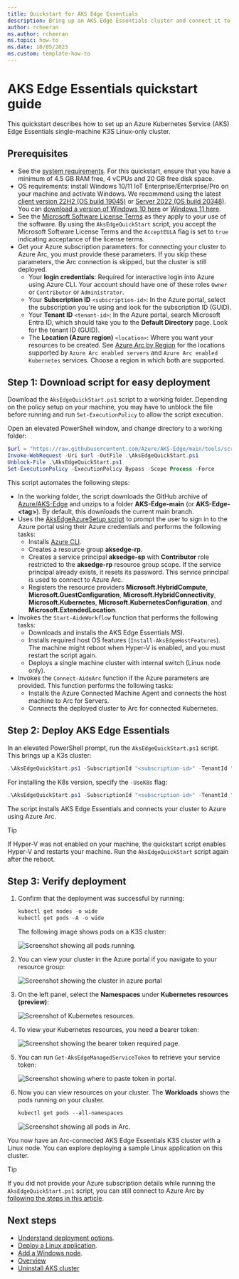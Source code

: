 ```yaml
---
title: Quickstart for AKS Edge Essentials
description: Bring up an AKS Edge Essentials cluster and connect it to Azure Arc. 
author: rcheeran
ms.author: rcheeran
ms.topic: how-to
ms.date: 10/05/2023
ms.custom: template-how-to
---
```


# AKS Edge Essentials quickstart guide

This quickstart describes how to set up an Azure Kubernetes Service (AKS) Edge Essentials single-machine K3S Linux-only cluster.

## Prerequisites

- See the [system requirements](aks-edge-system-requirements.md). For this quickstart, ensure that you have a minimum of 4.5 GB RAM free, 4 vCPUs and 20 GB free disk space.
- OS requirements: install Windows 10/11 IoT Enterprise/Enterprise/Pro on your machine and activate Windows. We recommend using the latest [client version 22H2 (OS build 19045)](/windows/release-health/release-information) or [Server 2022 (OS build 20348)](/windows/release-health/windows-server-release-info). You can [download a version of Windows 10 here](https://www.microsoft.com/software-download/windows10) or [Windows 11 here](https://www.microsoft.com/software-download/windows11).
- See the [Microsoft Software License Terms](aks-edge-software-license-terms.md) as they apply to your use of the software. By using the `AksEdgeQuickStart` script, you accept the Microsoft Software License Terms and the `AcceptEULA` flag is set to `true` indicating acceptance of the license terms.
- Get your Azure subscription parameters: for connecting your cluster to Azure Arc, you must provide these parameters. If you skip these parameters, the Arc connection is skipped, but the cluster is still deployed.
  - Your **login credentials**: Required for interactive login into Azure using Azure CLI. Your account should have one of these roles `Owner` or `Contributor` or `Administrator`.
  - Your **Subscription ID** `<subscription-id>`: In the Azure portal, select the subscription you're using and look for the subscription ID (GUID).
  - Your **Tenant ID** `<tenant-id>`: In the Azure portal, search Microsoft Entra ID, which should take you to the **Default Directory** page. Look for the tenant ID (GUID).
  - The **Location (Azure region)** `<location>`: Where you want your resources to be created. See [Azure Arc by Region](https://azure.microsoft.com/explore/global-infrastructure/products-by-region/?products=azure-arc) for the locations supported by `Azure Arc enabled servers` and `Azure Arc enabled Kubernetes` services. Choose a region in which both are supported.

## Step 1: Download script for easy deployment

Download the `AksEdgeQuickStart.ps1` script to a working folder. Depending on the policy setup on your machine, you may have to unblock the file before running and run `Set-ExecutionPolicy` to allow the script execution.

Open an elevated PowerShell window, and change directory to a working folder:

```powershell
$url = "https://raw.githubusercontent.com/Azure/AKS-Edge/main/tools/scripts/AksEdgeQuickStart/AksEdgeQuickStart.ps1"
Invoke-WebRequest -Uri $url -OutFile .\AksEdgeQuickStart.ps1
Unblock-File .\AksEdgeQuickStart.ps1
Set-ExecutionPolicy -ExecutionPolicy Bypass -Scope Process -Force
```

This script automates the following steps:

- In the working folder, the script downloads the GitHub archive of [Azure/AKS-Edge](https://github.com/Azure/AKS-Edge) and unzips to a folder **AKS-Edge-main** (or **AKS-Edge-\<tag\>**). By default, this downloads the current main branch.
- Uses the [AksEdgeAzureSetup script](https://github.com/Azure/AKS-Edge/blob/main/tools/scripts/AksEdgeAzureSetup/AksEdgeAzureSetup.ps1) to prompt the user to sign in to the Azure portal using their Azure credentials and performs the following tasks:
  - Installs [Azure CLI](/cli/azure/).
  - Creates a resource group **aksedge-rp**.
  - Creates a service principal **aksedge-sp** with **Contributor** role restricted to the **aksedge-rp** resource group scope. If the service principal already exists, it resets its password. This service principal is used to connect to Azure Arc.
  - Registers the resource providers **Microsoft.HybridCompute**, **Microsoft.GuestConfiguration**, **Microsoft.HybridConnectivity**,
    **Microsoft.Kubernetes**, **Microsoft.KubernetesConfiguration**, and **Microsoft.ExtendedLocation**.
- Invokes the `Start-AideWorkflow` function that performs the following tasks:
  - Downloads and installs the AKS Edge Essentials MSI.
  - Installs required host OS features (`Install-AksEdgeHostFeatures`). The machine might reboot when Hyper-V is enabled, and you must restart the script again.
  - Deploys a single machine cluster with internal switch (Linux node only).
- Invokes the `Connect-AideArc` function if the Azure parameters are provided. This function performs the following tasks:
  - Installs the Azure Connected Machine Agent and connects the host machine to Arc for Servers.
  - Connects the deployed cluster to Arc for connected Kubernetes.

## Step 2: Deploy AKS Edge Essentials

In an elevated PowerShell prompt, run the `AksEdgeQuickStart.ps1` script. This brings up a K3s cluster:

```powershell
.\AksEdgeQuickStart.ps1 -SubscriptionId "<subscription-id>" -TenantId "<tenant-id>" -Location "<location>"
```

For installing the K8s version, specify the `-UseK8s` flag:

```powershell
.\AksEdgeQuickStart.ps1 -SubscriptionId "<subscription-id>" -TenantId "<tenant-id>" -Location "<location>" -UseK8s
```

The script installs AKS Edge Essentials and connects your cluster to Azure using Azure Arc.

> [!TIP]
> If Hyper-V was not enabled on your machine, the quickstart script enables Hyper-V and restarts your machine. Run the `AksEdgeQuickStart` script again after the reboot.

## Step 3: Verify deployment

1. Confirm that the deployment was successful by running:

    ```powershell
    kubectl get nodes -o wide
    kubectl get pods -A -o wide
    ```

    The following image shows pods on a K3S cluster:

    ![Screenshot showing all pods running.](./media/aks-edge/all-pods-running.png)

2. You can view your cluster in the Azure portal if you navigate to your resource group:

   ![Screenshot showing the cluster in azure portal](media/aks-edge/cluster-in-az-portal.png)

3. On the left panel, select the **Namespaces** under **Kubernetes resources (preview)**:

   ![Screenshot of Kubernetes resources.](media/aks-edge/kubernetes-resources-preview.png)

4. To view your Kubernetes resources, you need a bearer token:

   ![Screenshot showing the bearer token required page.](media/aks-edge/bearer-token-required.png)

5. You can run `Get-AksEdgeManagedServiceToken` to retrieve your service token:

   ![Screenshot showing where to paste token in portal.](media/aks-edge/bearer-token-in-portal.png)

6. Now you can view resources on your cluster. The **Workloads** shows the pods running on your cluster.

    ```powershell
    kubectl get pods --all-namespaces
    ```

    ![Screenshot showing all pods in Arc.](media/aks-edge/all-pods-in-arc.png)

You now have an Arc-connected AKS Edge Essentials K3S cluster with a Linux node. You can explore deploying a sample Linux application on this cluster.

> [!TIP]
> If you did not provide your Azure subscription details while running the `AksEdgeQuickStart.ps1` script, you can still connect to Azure Arc by [following the steps in this article](aks-edge-howto-connect-to-arc.md).

## Next steps

- [Understand deployment options](aks-edge-concept-clusters-nodes.md).
- [Deploy a Linux application](aks-edge-howto-deploy-app.md).
- [Add a Windows node](aks-edge-howto-single-node-deployment.md#step-4-add-a-windows-worker-node-optional).
- [Overview](aks-edge-overview.md)
- [Uninstall AKS cluster](aks-edge-howto-uninstall.md)
